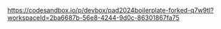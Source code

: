 https://codesandbox.io/p/devbox/pad2024boilerplate-forked-q7w9tl?workspaceId=2ba6687b-56e8-4244-9d0c-86301867fa75
